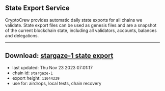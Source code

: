 ## State Export Service
CryptoCrew provides automatic daily state exports for all chains we validate. State export files can be used as genesis files and are a snapshot of the current blockchain state, including all validators, accounts, balances and delegations.

---
**Download: [stargaze-1 state export](https://dl.ccvalidators.com/SERVICE/stargaze/stargaze-1_export_11044339.json)**
---

- last updated: Thu Nov 23 2023 07:01:17
- chain id: `stargaze-1`
- export height: `11044339`
- use for: airdrops, local tests, chain recovery
